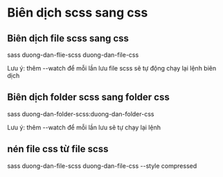 # Biên dịch scss sang css

## Biên dịch file scss sang css

sass duong-dan-flie-scss duong-dan-file-css

Lưu ý: thêm --watch để mỗi lần lưu file scss sẽ tự động chạy lại lệnh biên dịch

## Biên dịch folder scss sang folder css

sass duong-dan-folder-scss:duong-dan-folder-css

Lưu ý: thêm --watch để mỗi lần lưu sẽ tự chạy lại lệnh

## nén file css từ file scss

sass duong-dan-file-scss duong-dan-file-css --style compressed

